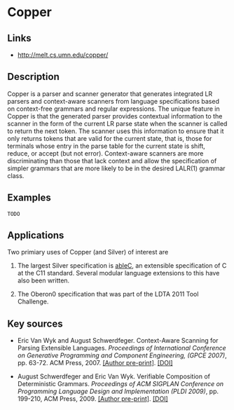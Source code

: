 # Copper

## Links
- http://melt.cs.umn.edu/copper/

## Description

Copper is a parser and scanner generator that generates integrated LR parsers and context-aware scanners from language specifications based on context-free grammars and regular expressions. The unique feature in Copper is that the generated parser provides contextual information to the scanner in the form of the current LR parse state when the scanner is called to return the next token. The scanner uses this information to ensure that it only returns tokens that are valid for the current state, that is, those for terminals whose entry in the parse table for the current state is shift, reduce, or accept (but not error). Context-aware scanners are more discriminating than those that lack context and allow the specification of simpler grammars that are more likely to be in the desired LALR(1) grammar class.

## Examples

    TODO

## Applications

Two primiary uses of Copper (and Silver) of interest are

1. The largest Silver specification is [ableC](http://melt.cs.umn.edu/ableC/),
   an extensible specification of C at the C11 standard.  Several
   modular language extensions to this have also been written.  

2. The Oberon0 specification that was part of the LDTA 2011 Tool
   Challenge.
   
## Key sources

- Eric Van Wyk and August Schwerdfeger.
  Context-Aware Scanning for Parsing Extensible Languages.
  *Proceedings of International Conference on Generative Programming and Component Engineering, (GPCE 2007)*,
  pp. 63-72. ACM Press, 2007. 
  [[Author pre-print]](http://www-users.cs.umn.edu/~evw/pubs/vanwyk07gpce/).
  [[DOI]](https://doi.org/10.1145/1289971.1289983)
  
- August Schwerdfeger and Eric Van Wyk.
  Verifiable Composition of Deterministic Grammars.
  *Proceedings of ACM SIGPLAN Conference on Programming Language Design and Implementation (PLDI 2009)*,
  pp. 199-210, ACM Press, 2009. 
  [[Author pre-print]](http://www-users.cs.umn.edu/~evw/pubs/schwerdfeger09pldi/).
  [[DOI]](https://doi.org/10.1145/1542476.1542499)
